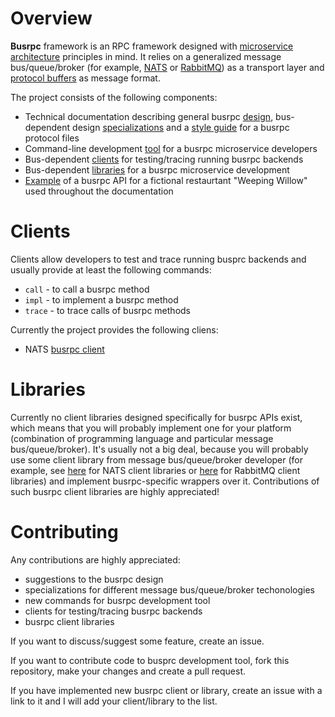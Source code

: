 # Overview

**Busrpc** framework is an RPC framework designed with [microservice architecture](https://en.wikipedia.org/wiki/Microservices) principles in mind. It relies on a generalized message bus/queue/broker (for example, [NATS](https://nats.io/) or [RabbitMQ](https://rabbitmq.com/)) as a transport layer and [protocol buffers](https://developers.google.com/protocol-buffers) as message format.

The project consists of the following components:
* Technical documentation describing general busrpc [design](./docs/busrpc.md), bus-dependent design [specializations](./docs/busrpc.md#specializations) and a [style guide](./docs/style.md) for a busrpc protocol files
* Command-line development [tool](./devtool/README.md) for a busrpc microservice developers
* Bus-dependent [clients](#clients) for testing/tracing running busrpc backends
* Bus-dependent [libraries](#libraries) for a busrpc microservice development
* [Example](https://github.com/pananton/busrpc/tree/main/example) of a busrpc API for a fictional restaurtant "Weeping Willow" used throughout the documentation

# Clients

Clients allow developers to test and trace running busprc backends and usually provide at least the following commands:
* `call` - to call a busrpc method
* `impl` - to implement a busrpc method
* `trace` - to trace calls of busrpc methods

Currently the project provides the following cliens:
* NATS [busrpc client](https://github.com/pananton/nats-busrpc-cli)

# Libraries

Currently no client libraries designed specifically for busrpc APIs exist, which means that you will probably implement one for your platform (combination of programming language and particular message bus/queue/broker). It's usually not a big deal, because you will probably use some client library from message bus/queue/broker developer (for example, see [here](https://nats.io/download/#nats-clients) for NATS client libraries or [here](https://www.rabbitmq.com/devtools.html) for RabbitMQ client libraries) and implement busrpc-specific wrappers over it. Contributions of such busrpc client libraries are highly appreciated!

# Contributing

Any contributions are highly appreciated:
* suggestions to the busrpc design
* specializations for different message bus/queue/broker techonologies
* new commands for busrpc development tool
* clients for testing/tracing busrpc backends
* busrpc client libraries

If you want to discuss/suggest some feature, create an issue.

If you want to contribute code to busprc development tool, fork this repository, make your changes and create a pull request.

If you have implemented new busrpc client or library, create an issue with a link to it and I will add your client/library to the list.
